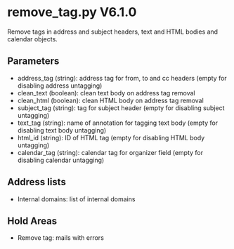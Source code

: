 remove_tag.py V6.1.0
====================

Remove tags in address and subject headers, text and HTML bodies and calendar objects.

## Parameters
* address_tag (string): address tag for from, to and cc headers (empty for disabling address untagging)
* clean_text (boolean): clean text body on address tag removal
* clean_html (boolean): clean HTML body on address tag removal
* subject_tag (string): tag for subject header (empty for disabling subject untagging)
* text_tag (string): name of annotation for tagging text body (empty for disabling text body untagging)
* html_id (string): ID of HTML tag (empty for disabling HTML body untagging)
* calendar_tag (string): calendar tag for organizer field (empty for disabling calendar untagging)

## Address lists
* Internal domains: list of internal domains

## Hold Areas
* Remove tag: mails with errors
